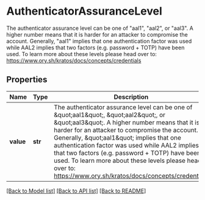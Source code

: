 # AuthenticatorAssuranceLevel

The authenticator assurance level can be one of \"aal1\", \"aal2\", or \"aal3\". A higher number means that it is harder for an attacker to compromise the account.  Generally, \"aal1\" implies that one authentication factor was used while AAL2 implies that two factors (e.g. password + TOTP) have been used.  To learn more about these levels please head over to: https://www.ory.sh/kratos/docs/concepts/credentials

## Properties
Name | Type | Description | Notes
------------ | ------------- | ------------- | -------------
**value** | **str** | The authenticator assurance level can be one of \&quot;aal1\&quot;, \&quot;aal2\&quot;, or \&quot;aal3\&quot;. A higher number means that it is harder for an attacker to compromise the account.  Generally, \&quot;aal1\&quot; implies that one authentication factor was used while AAL2 implies that two factors (e.g. password + TOTP) have been used.  To learn more about these levels please head over to: https://www.ory.sh/kratos/docs/concepts/credentials |  must be one of ["aal0", "aal1", "aal2", "aal3", ]

[[Back to Model list]](../README.md#documentation-for-models) [[Back to API list]](../README.md#documentation-for-api-endpoints) [[Back to README]](../README.md)


